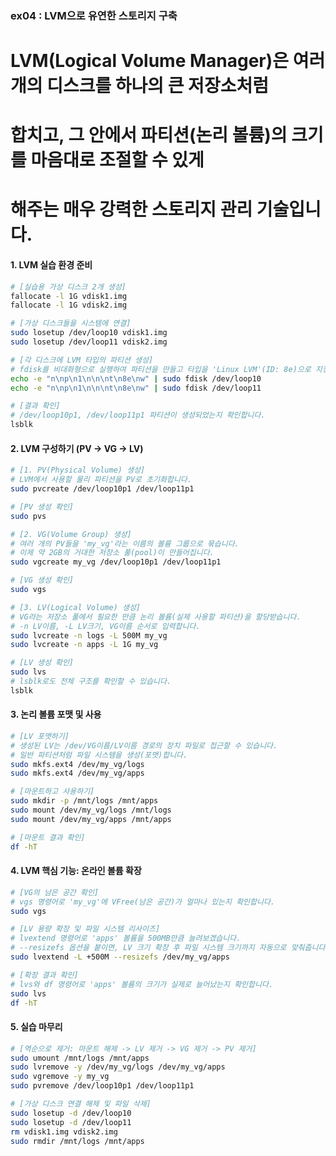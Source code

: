 ### ex04 : LVM으로 유연한 스토리지 구축

# LVM(Logical Volume Manager)은 여러 개의 디스크를 하나의 큰 저장소처럼
# 합치고, 그 안에서 파티션(논리 볼륨)의 크기를 마음대로 조절할 수 있게
# 해주는 매우 강력한 스토리지 관리 기술입니다.

#### 1. LVM 실습 환경 준비

```bash
# [실습용 가상 디스크 2개 생성]
fallocate -l 1G vdisk1.img
fallocate -l 1G vdisk2.img

# [가상 디스크들을 시스템에 연결]
sudo losetup /dev/loop10 vdisk1.img
sudo losetup /dev/loop11 vdisk2.img

# [각 디스크에 LVM 타입의 파티션 생성]
# fdisk를 비대화형으로 실행하여 파티션을 만들고 타입을 'Linux LVM'(ID: 8e)으로 지정합니다.
echo -e "n\np\n1\n\n\nt\n8e\nw" | sudo fdisk /dev/loop10
echo -e "n\np\n1\n\n\nt\n8e\nw" | sudo fdisk /dev/loop11

# [결과 확인]
# /dev/loop10p1, /dev/loop11p1 파티션이 생성되었는지 확인합니다.
lsblk
```

#### 2. LVM 구성하기 (PV -> VG -> LV)

```bash
# [1. PV(Physical Volume) 생성]
# LVM에서 사용할 물리 파티션을 PV로 초기화합니다.
sudo pvcreate /dev/loop10p1 /dev/loop11p1

# [PV 생성 확인]
sudo pvs

# [2. VG(Volume Group) 생성]
# 여러 개의 PV들을 'my_vg'라는 이름의 볼륨 그룹으로 묶습니다.
# 이제 약 2GB의 거대한 저장소 풀(pool)이 만들어집니다.
sudo vgcreate my_vg /dev/loop10p1 /dev/loop11p1

# [VG 생성 확인]
sudo vgs

# [3. LV(Logical Volume) 생성]
# VG라는 저장소 풀에서 필요한 만큼 논리 볼륨(실제 사용할 파티션)을 할당받습니다.
# -n LV이름, -L LV크기, VG이름 순서로 입력합니다.
sudo lvcreate -n logs -L 500M my_vg
sudo lvcreate -n apps -L 1G my_vg

# [LV 생성 확인]
sudo lvs
# lsblk로도 전체 구조를 확인할 수 있습니다.
lsblk
```

#### 3. 논리 볼륨 포맷 및 사용

```bash
# [LV 포맷하기]
# 생성된 LV는 /dev/VG이름/LV이름 경로의 장치 파일로 접근할 수 있습니다.
# 일반 파티션처럼 파일 시스템을 생성(포맷)합니다.
sudo mkfs.ext4 /dev/my_vg/logs
sudo mkfs.ext4 /dev/my_vg/apps

# [마운트하고 사용하기]
sudo mkdir -p /mnt/logs /mnt/apps
sudo mount /dev/my_vg/logs /mnt/logs
sudo mount /dev/my_vg/apps /mnt/apps

# [마운트 결과 확인]
df -hT
```

#### 4. LVM 핵심 기능: 온라인 볼륨 확장

```bash
# [VG의 남은 공간 확인]
# vgs 명령어로 'my_vg'에 VFree(남은 공간)가 얼마나 있는지 확인합니다.
sudo vgs

# [LV 용량 확장 및 파일 시스템 리사이즈]
# lvextend 명령어로 'apps' 볼륨을 500MB만큼 늘려보겠습니다.
# --resizefs 옵션을 붙이면, LV 크기 확장 후 파일 시스템 크기까지 자동으로 맞춰줍니다.
sudo lvextend -L +500M --resizefs /dev/my_vg/apps

# [확장 결과 확인]
# lvs와 df 명령어로 'apps' 볼륨의 크기가 실제로 늘어났는지 확인합니다.
sudo lvs
df -hT
```

#### 5. 실습 마무리

```bash
# [역순으로 제거: 마운트 해제 -> LV 제거 -> VG 제거 -> PV 제거]
sudo umount /mnt/logs /mnt/apps
sudo lvremove -y /dev/my_vg/logs /dev/my_vg/apps
sudo vgremove -y my_vg
sudo pvremove /dev/loop10p1 /dev/loop11p1

# [가상 디스크 연결 해제 및 파일 삭제]
sudo losetup -d /dev/loop10
sudo losetup -d /dev/loop11
rm vdisk1.img vdisk2.img
sudo rmdir /mnt/logs /mnt/apps
``` 